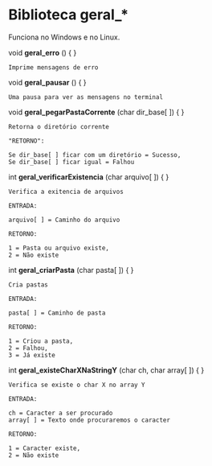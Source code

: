 # Biblioteca geral_*

Funciona no Windows e no Linux.

void **geral_erro** () { }
```
Imprime mensagens de erro
```
void **geral_pausar** () { }
```
Uma pausa para ver as mensagens no terminal
```
void **geral_pegarPastaCorrente** (char dir_base[ ]) { }
```
Retorna o diretório corrente

"RETORNO":

Se dir_base[ ] ficar com um diretório = Sucesso,
Se dir_base[ ] ficar igual = Falhou
```

int **geral_verificarExistencia** (char arquivo[ ]) { }
```
Verifica a exitencia de arquivos

ENTRADA:

arquivo[ ] = Caminho do arquivo
 
RETORNO:

1 = Pasta ou arquivo existe,
2 = Não existe
```
int **geral_criarPasta** (char pasta[ ]) { }
```
Cria pastas

ENTRADA:

pasta[ ] = Caminho de pasta

RETORNO:

1 = Criou a pasta,
2 = Falhou,
3 = Já existe
```
int **geral_existeCharXNaStringY** (char ch, char array[ ]) { }
```
Verifica se existe o char X no array Y

ENTRADA:

ch = Caracter a ser procurado
array[ ] = Texto onde procuraremos o caracter

RETORNO:

1 = Caracter existe,
2 = Não existe
```
